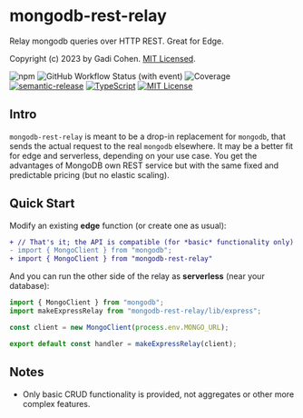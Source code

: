 # mongodb-rest-relay

Relay mongodb queries over HTTP REST. Great for Edge.

Copyright (c) 2023 by Gadi Cohen. [MIT Licensed](./LICENSE.txt).

![npm](https://img.shields.io/npm/v/mongodb-rest-relay) ![GitHub Workflow Status (with event)](https://img.shields.io/github/actions/workflow/status/gadicc/mongodb-rest-relay/release.yml) ![Coverage](https://img.shields.io/endpoint?url=https://gist.githubusercontent.com/gadicc/92f2b56335875f380d828a6f0b870fbb/raw/mongodb-rest-relay-coverage-main.json) [![semantic-release](https://img.shields.io/badge/%20%20%F0%9F%93%A6%F0%9F%9A%80-semantic--release-e10079.svg)](https://github.com/semantic-release/semantic-release) [![TypeScript](https://img.shields.io/badge/%3C%2F%3E-TypeScript-%230074c1.svg)](http://www.typescriptlang.org/) [![MIT License](https://img.shields.io/badge/license-MIT-blue.svg)](./LICENSE)

## Intro

`mongodb-rest-relay` is meant to be a drop-in replacement for `mongodb`, that sends
the actual request to the real `mongodb` elsewhere. It may be a better fit for edge
and serverless, depending on your use case. You get the advantages of MongoDB own
REST service but with the same fixed and predictable pricing (but no elastic scaling).

## Quick Start

Modify an existing **edge** function (or create one as usual):

```diff
+ // That's it; the API is compatible (for *basic* functionality only)
- import { MongoClient } from "mongodb";
+ import { MongoClient } from "mongodb-rest-relay"
```

And you can run the other side of the relay as **serverless**
(near your database):

```js
import { MongoClient } from "mongodb";
import makeExpressRelay from "mongodb-rest-relay/lib/express";

const client = new MongoClient(process.env.MONGO_URL);

export default const handler = makeExpressRelay(client);
```

## Notes

- Only basic CRUD functionality is provided, not aggregates or
  other more complex features.
